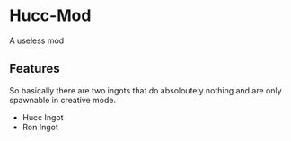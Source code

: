# Hucc-Mod
A useless mod
## Features
So basically there are two ingots that do absoloutely nothing and are only spawnable in creative mode.
- Hucc Ingot
- Ron Ingot

